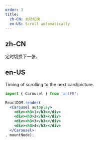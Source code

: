 ```yaml
---
order: 3
title:
  zh-CN: 自动切换
  en-US: Scroll automatically
---
```


## zh-CN

定时切换下一张。

## en-US

Timing of scrolling to the next card/picture.

````jsx
import { Carousel } from 'antFB';

ReactDOM.render(
  <Carousel autoplay>
    <div><h3>1</h3></div>
    <div><h3>2</h3></div>
    <div><h3>3</h3></div>
    <div><h3>4</h3></div>
  </Carousel>
, mountNode);
````
